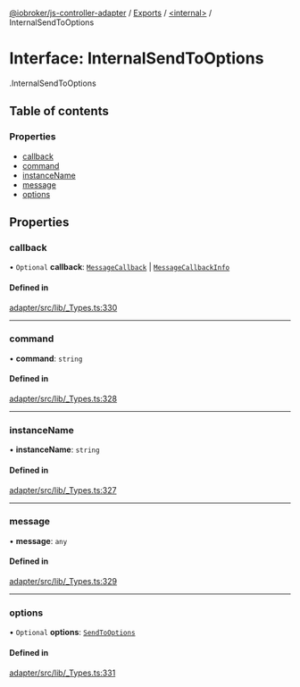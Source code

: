[@iobroker/js-controller-adapter](../README.md) / [Exports](../modules.md) / [<internal\>](../modules/internal_.md) / InternalSendToOptions

# Interface: InternalSendToOptions

[<internal>](../modules/internal_.md).InternalSendToOptions

## Table of contents

### Properties

- [callback](internal_.InternalSendToOptions.md#callback)
- [command](internal_.InternalSendToOptions.md#command)
- [instanceName](internal_.InternalSendToOptions.md#instancename)
- [message](internal_.InternalSendToOptions.md#message)
- [options](internal_.InternalSendToOptions.md#options)

## Properties

### callback

• `Optional` **callback**: [`MessageCallback`](../modules/internal_.md#messagecallback) \| [`MessageCallbackInfo`](internal_.MessageCallbackInfo.md)

#### Defined in

[adapter/src/lib/_Types.ts:330](https://github.com/ioBroker/ioBroker.js-controller/blob/90110543/packages/adapter/src/lib/_Types.ts#L330)

___

### command

• **command**: `string`

#### Defined in

[adapter/src/lib/_Types.ts:328](https://github.com/ioBroker/ioBroker.js-controller/blob/90110543/packages/adapter/src/lib/_Types.ts#L328)

___

### instanceName

• **instanceName**: `string`

#### Defined in

[adapter/src/lib/_Types.ts:327](https://github.com/ioBroker/ioBroker.js-controller/blob/90110543/packages/adapter/src/lib/_Types.ts#L327)

___

### message

• **message**: `any`

#### Defined in

[adapter/src/lib/_Types.ts:329](https://github.com/ioBroker/ioBroker.js-controller/blob/90110543/packages/adapter/src/lib/_Types.ts#L329)

___

### options

• `Optional` **options**: [`SendToOptions`](internal_.SendToOptions.md)

#### Defined in

[adapter/src/lib/_Types.ts:331](https://github.com/ioBroker/ioBroker.js-controller/blob/90110543/packages/adapter/src/lib/_Types.ts#L331)

